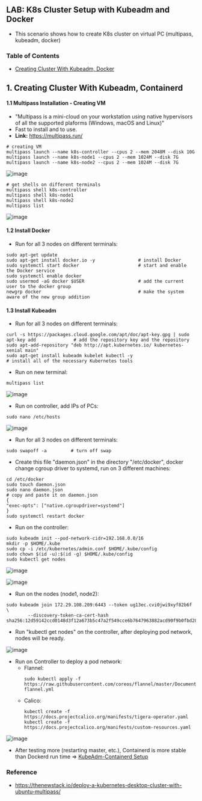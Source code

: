 ## LAB: K8s Cluster Setup with Kubeadm and Docker

- This scenario shows how to create K8s cluster on virtual PC (multipass, kubeadm, docker) 

### Table of Contents
- [Creating Cluster With Kubeadm, Docker](#creating)


## 1. Creating Cluster With Kubeadm, Containerd <a name="creating"></a>

#### 1.1 Multipass Installation - Creating VM

- "Multipass is a mini-cloud on your workstation using native hypervisors of all the supported plaforms (Windows, macOS and Linux)"
- Fast to install and to use.
- **Link:** https://multipass.run/

``` 
# creating VM
multipass launch --name k8s-controller --cpus 2 --mem 2048M --disk 10G 
multipass launch --name k8s-node1 --cpus 2 --mem 1024M --disk 7G
multipass launch --name k8s-node2 --cpus 2 --mem 1024M --disk 7G
``` 

![image](https://user-images.githubusercontent.com/10358317/157879969-a049706d-e8b8-4096-97bb-dca4e9a9b87e.png)

``` 
# get shells on different terminals
multipass shell k8s-controller
multipass shell k8s-node1
multipass shell k8s-node2
multipass list
``` 

![image](https://user-images.githubusercontent.com/10358317/157880347-dead1390-692c-4725-8e37-89121a346d7e.png)

#### 1.2 Install Docker

- Run for all 3 nodes on different terminals:

``` 
sudo apt-get update
sudo apt-get install docker.io -y                # install Docker
sudo systemctl start docker                      # start and enable the Docker service
sudo systemctl enable docker
sudo usermod -aG docker $USER                    # add the current user to the docker group
newgrp docker                                    # make the system aware of the new group addition
```

#### 1.3 Install Kubeadm

- Run for all 3 nodes on different terminals:

```
curl -s https://packages.cloud.google.com/apt/doc/apt-key.gpg | sudo apt-key add              # add the repository key and the repository
sudo apt-add-repository "deb http://apt.kubernetes.io/ kubernetes-xenial main"
sudo apt-get install kubeadm kubelet kubectl -y                                               # install all of the necessary Kubernetes tools
```

- Run on new terminal:

```
multipass list
```

![image](https://user-images.githubusercontent.com/10358317/157883859-55497a48-3774-4f6c-bf8c-29cc8d591a82.png)

- Run on controller, add IPs of PCs:

```
sudo nano /etc/hosts
```

![image](https://user-images.githubusercontent.com/10358317/157883663-af21c3fb-bc19-4b37-9da1-112b1c974c84.png)

- Run for all 3 nodes on different terminals:

```
sudo swapoff -a         # turn off swap
```

- Create this file "daemon.json" in the directory "/etc/docker", docker change cgroup driver to systemd, run on 3 different machines:

```
cd /etc/docker
sudo touch daemon.json
sudo nano daemon.json
# copy and paste it on daemon.json
{
"exec-opts": ["native.cgroupdriver=systemd"]
}
sudo systemctl restart docker
```

- Run on the controller:

```
sudo kubeadm init --pod-network-cidr=192.168.0.0/16
mkdir -p $HOME/.kube
sudo cp -i /etc/kubernetes/admin.conf $HOME/.kube/config
sudo chown $(id -u):$(id -g) $HOME/.kube/config
sudo kubectl get nodes
```

![image](https://user-images.githubusercontent.com/10358317/157886788-4a136836-924b-4938-bfdc-0a07e9c16163.png)

![image](https://user-images.githubusercontent.com/10358317/157887715-27661178-2a0b-4314-ae84-30598cfd5e68.png)

- Run on the nodes (node1, node2):

```
sudo kubeadm join 172.29.108.209:6443 --token ug13ec.cvi0jwi9xyf82b6f \
        --discovery-token-ca-cert-hash sha256:12d59142ccd0148d3f12a673b5c47a2f549cce6b7647963882acd90f9b0fbd28
```      

- Run "kubectl get nodes" on the controller, after deploying pod network, nodes will be ready.

![image](https://user-images.githubusercontent.com/10358317/157888135-5ad0e931-8a2d-4389-83c2-ec1d8d909c25.png)

- Run on Controller to deploy a pod network:
  - Flannel:
    ```
    sudo kubectl apply -f https://raw.githubusercontent.com/coreos/flannel/master/Documentation/kube-flannel.yml
    ```
  - Calico:
    ```
    kubectl create -f https://docs.projectcalico.org/manifests/tigera-operator.yaml
    kubectl create -f https://docs.projectcalico.org/manifests/custom-resources.yaml
    ```   
    
![image](https://user-images.githubusercontent.com/10358317/157889081-d9ee73ed-ebb3-4386-bbef-03113b199ef3.png)
    
- After testing more (restarting master, etc.), Containerd is more stable than Dockerd run time => [KubeAdm-Containerd Setup](#https://github.com/omerbsezer/Fast-Kubernetes/blob/main/K8s-Kubeadm-Cluster-Setup.md)

### Reference
- https://thenewstack.io/deploy-a-kubernetes-desktop-cluster-with-ubuntu-multipass/
